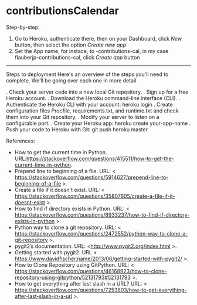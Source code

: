# contributionsCalendar



Step-by-step:
1. Go to Heroku, authenticate there, then on your Dashboard, click _New_ button, then select the option _Create new app_
2. Set the App name, for instace, to <youUserName>-contributions-cal, in my case flauberjp-contributions-cal, click _Create app_ button

----------------------

Steps to deployment
Here's an overview of the steps you'll need to complete. We'll be going over each one in more detail.

. Check your server code into a new local Git repository.
. Sign up for a free Heroku account.
. Download the Heroku command-line interface (CLI).
. Authenticate the Heroku CLI with your account: heroku login
. Create configuration files Procfile, requirements.txt, and runtime.txt and check them into your Git repository.
. Modify your server to listen on a configurable port.
. Create your Heroku app: heroku create your-app-name
. Push your code to Heroku with Git: git push heroku master



References:
* How to get the current time in Python. URL:<https://stackoverflow.com/questions/415511/how-to-get-the-current-time-in-python>.
* Prepend line to beginning of a file. URL: < https://stackoverflow.com/questions/5914627/prepend-line-to-beginning-of-a-file >.
* Create a file if it doesn't exist. URL: < https://stackoverflow.com/questions/35807605/create-a-file-if-it-doesnt-exist >.
* How to find if directory exists in Python. URL: < https://stackoverflow.com/questions/8933237/how-to-find-if-directory-exists-in-python >.
* Python way to clone a git repository. URL: < https://stackoverflow.com/questions/2472552/python-way-to-clone-a-git-repository >. 
* pygit2’s documentation. URL: <http://www.pygit2.org/index.html >. 
* Getting started with pygit2. URL < https://www.davidfischer.name/2013/06/getting-started-with-pygit2/ >.
* How to Clone Repository using GitPython. URL: < https://stackoverflow.com/questions/46168923/how-to-clone-repository-using-gitpython/52131793#52131793 >.
* How to get everything after last slash in a URL? URL: < https://stackoverflow.com/questions/7253803/how-to-get-everything-after-last-slash-in-a-url >.


